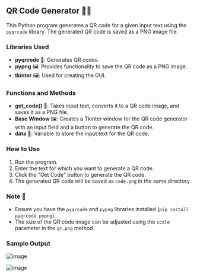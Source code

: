 ## QR Code Generator 🎯📲

This Python program generates a QR code for a given input text using the `pyqrcode` library. The generated QR code is saved as a PNG image file.

### Libraries Used
- **pyqrcode** 📲: Generates QR codes.
- **pypng** 🖼️: Provides functionality to save the QR code as a PNG image.
- **tkinter** 🖼️: Used for creating the GUI.

### Functions and Methods
- **get_code()** 🔄: Takes input text, converts it to a QR code image, and saves it as a PNG file.
- **Base Window** 🖼️: Creates a Tkinter window for the QR code generator with an input field and a button to generate the QR code.
- **data** 💬: Variable to store the input text for the QR code.

### How to Use
1. Run the program.
2. Enter the text for which you want to generate a QR code.
3. Click the "Get Code" button to generate the QR code.
4. The generated QR code will be saved as `code.png` in the same directory.

### Note 📝
- Ensure you have the `pyqrcode` and `pypng` libraries installed (`pip install pyqrcode pypng`).
- The size of the QR code image can be adjusted using the `scale` parameter in the `qr.png` method.
### Sample Output 
![image](https://github.com/dharshii-22/PYTHON_MINI_PROJECTS/assets/110839215/a8546638-7be5-4fc7-a0cd-4dcc5a8331c2)


![image](https://github.com/dharshii-22/PYTHON_MINI_PROJECTS/assets/110839215/24f85f40-1fb5-4a35-a126-e1592be87224)
